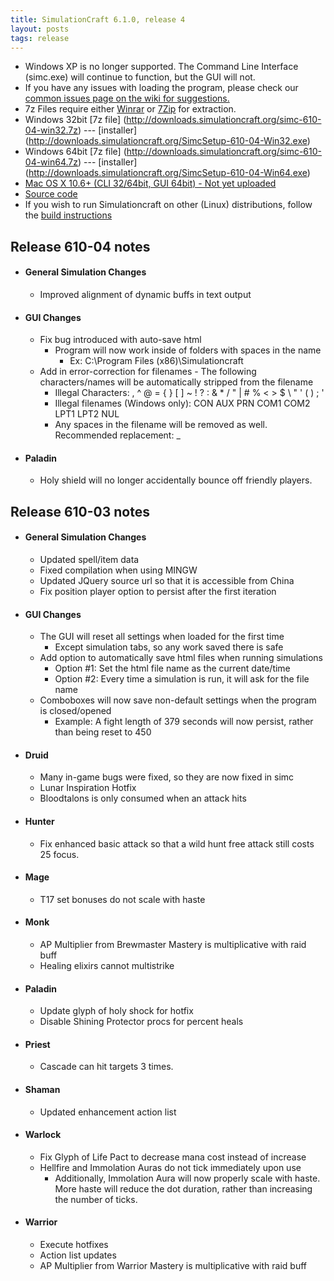 ```yaml
---
title: SimulationCraft 6.1.0, release 4
layout: posts
tags: release
---
```

* Windows XP is no longer supported. The Command Line Interface (simc.exe) will continue to function, but the GUI will not.
* If you have any issues with loading the program, please check our [common issues page on the wiki for suggestions.](http://code.google.com/p/simulationcraft/wiki/CommonIssues)
* 7z Files require either [Winrar](http://www.rarlab.com/) or [7Zip](http://www.7-zip.org/) for extraction.
* Windows 32bit [7z file] (http://downloads.simulationcraft.org/simc-610-04-win32.7z) ---  [installer] (http://downloads.simulationcraft.org/SimcSetup-610-04-Win32.exe)
* Windows 64bit [7z file] (http://downloads.simulationcraft.org/simc-610-04-win64.7z) ---  [installer] (http://downloads.simulationcraft.org/SimcSetup-610-04-Win64.exe)
* [Mac OS X 10.6+ (CLI 32/64bit, GUI 64bit) - Not yet uploaded](http://downloads.simulationcraft.org/simc-610-04-osx-x86.dmg)
* [Source code](http://downloads.simulationcraft.org/simc-610-04-source.zip)
* If you wish to run Simulationcraft on other (Linux) distributions, follow the [build instructions](http://code.google.com/p/simulationcraft/wiki/HowToBuild)

## Release 610-04 notes
* #### General Simulation Changes
  * Improved alignment of dynamic buffs in text output
* #### GUI Changes
  * Fix bug introduced with auto-save html
    * Program will now work inside of folders with spaces in the name
      * Ex: C:\Program Files (x86)\Simulationcraft
  * Add in error-correction for filenames - The following characters/names will be automatically stripped from the filename
    * Illegal Characters: , ^ @ = { } [ ] ~ ! ? : & * / " | # % < > $ \ " ' ( ) ; '
	* Illegal filenames (Windows only): CON AUX PRN COM1 COM2 LPT1 LPT2 NUL
	* Any spaces in the filename will be removed as well. Recommended replacement: _
* #### Paladin
  * Holy shield will no longer accidentally bounce off friendly players.
  
## Release 610-03 notes
* #### General Simulation Changes
  * Updated spell/item data
  * Fixed compilation when using MINGW
  * Updated JQuery source url so that it is accessible from China
  * Fix position player option to persist after the first iteration
* #### GUI Changes
  * The GUI will reset all settings when loaded for the first time
    * Except simulation tabs, so any work saved there is safe
  * Add option to automatically save html files when running simulations
    * Option #1: Set the html file name as the current date/time
    * Option #2: Every time a simulation is run, it will ask for the file name
  * Comboboxes will now save non-default settings when the program is closed/opened
    * Example: A fight length of 379 seconds will now persist, rather than being reset to 450
* #### Druid
  * Many in-game bugs were fixed, so they are now fixed in simc
  * Lunar Inspiration Hotfix
  * Bloodtalons is only consumed when an attack hits
* #### Hunter
  * Fix enhanced basic attack so that a wild hunt free attack still costs 25 focus.
* #### Mage
  * T17 set bonuses do not scale with haste
* #### Monk
  * AP Multiplier from Brewmaster Mastery is multiplicative with raid buff
  * Healing elixirs cannot multistrike
* #### Paladin
  * Update glyph of holy shock for hotfix
  * Disable Shining Protector procs for percent heals
* #### Priest
  * Cascade can hit targets 3 times.
* #### Shaman
  * Updated enhancement action list
* #### Warlock
  * Fix Glyph of Life Pact to decrease mana cost instead of increase
  * Hellfire and Immolation Auras do not tick immediately upon use
    * Additionally, Immolation Aura will now properly scale with haste. More haste will reduce the dot duration, rather than increasing the number of ticks.
* #### Warrior
  * Execute hotfixes
  * Action list updates
  * AP Multiplier from Warrior Mastery is multiplicative with raid buff